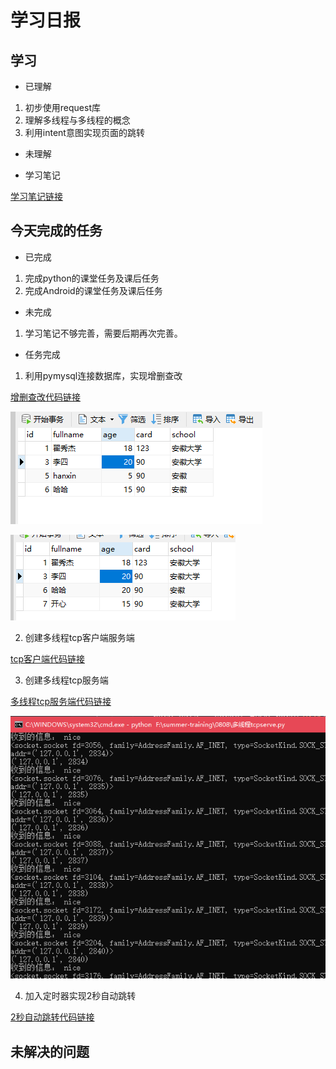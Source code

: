 # 学习日报

## 学习

* 已理解
1. 初步使用request库
2. 理解多线程与多线程的概念
3. 利用intent意图实现页面的跳转


* 未理解


* 学习笔记

[学习笔记链接](https://github.com/zhaixiujie/summer-training-/blob/master/0808/0808%E5%AD%A6%E4%B9%A0%E7%AC%94%E8%AE%B0.md)


## 今天完成的任务

* 已完成
1. 完成python的课堂任务及课后任务
2. 完成Android的课堂任务及课后任务


* 未完成

1. 学习笔记不够完善，需要后期再次完善。


* 任务完成
1. 利用pymysql连接数据库，实现增删查改

[增删查改代码链接](https://github.com/zhaixiujie/summer-training-/blob/master/0808/mysql1.py)

![原来的图](https://github.com/zhaixiujie/summer-training-/blob/master/0808/%E5%8E%9F%E6%9D%A5%E7%9A%84%E8%A1%A8.PNG)

![后来的图](https://github.com/zhaixiujie/summer-training-/blob/master/0808/%E5%A2%9E%E5%88%A0%E6%9F%A5%E6%94%B9%E5%90%8E%E7%9A%84%E8%A1%A8%E6%A0%BC.PNG)

2. 创建多线程tcp客户端服务端

[tcp客户端代码链接](https://github.com/zhaixiujie/summer-training-/blob/master/0808/%E5%A4%9A%E7%BA%BF%E7%A8%8Btcpclient.py)

3. 创建多线程tcp服务端

[多线程tcp服务端代码链接](https://github.com/zhaixiujie/summer-training-/blob/master/0808/%E5%A4%9A%E7%BA%BF%E7%A8%8Btcpserve.py)

![客户端](https://github.com/zhaixiujie/summer-training-/blob/master/0808/%E6%9C%8D%E5%8A%A1%E7%AB%AF.PNG)

4. 加入定时器实现2秒自动跳转

[2秒自动跳转代码链接](https://github.com/zhaixiujie/summer-training-/blob/master/0808/MainActivity.java)

## 未解决的问题
